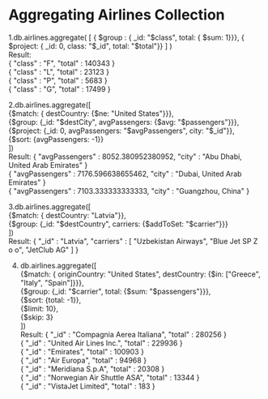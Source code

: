# Aggregating Airlines Collection

1.db.airlines.aggregate( [ { $group : { _id: "$class", total: { $sum: 1}}}, { $project: { _id: 0, class: "$_id", total: "$total"}} ] )<br />
  Result: <br />
  { "class" : "F", "total" : 140343 }<br />
  { "class" : "L", "total" : 23123 }<br />
  { "class" : "P", "total" : 5683 }<br />
  { "class" : "G", "total" : 17499 }<br />

2.db.airlines.aggregate([<br />
      {$match: { destCountry: {$ne: "United States"}}},<br />
      {$group: {_id: "$destCity", avgPassengers: {$avg: "$passengers"}}},<br />
      {$project: {_id: 0, avgPassengers: "$avgPassengers", city: "$_id"}},<br />
      {$sort: {avgPassengers: -1}}<br />
      ])<br />
  Result: { "avgPassengers" : 8052.380952380952, "city" : "Abu Dhabi, United Arab Emirates" }<br />
          { "avgPassengers" : 7176.596638655462, "city" : "Dubai, United Arab Emirates" }<br />
          { "avgPassengers" : 7103.333333333333, "city" : "Guangzhou, China" }<br />

3.db.airlines.aggregate([<br />
      {$match: { destCountry: "Latvia"}},<br />
      {$group: {_id: "$destCountry", carriers: {$addToSet: "$carrier"}}}<br />
  ])<br />
  Result: { "_id" : "Latvia", "carriers" : [ "Uzbekistan Airways", "Blue Jet SP Z o o", "JetClub AG" ] }

4. db.airlines.aggregate([<br />
       {$match: { originCountry: "United States", destCountry: {$in: ["Greece", "Italy", "Spain"]}}},<br />
       {$group: {_id: "$carrier", total: {$sum: "$passengers"}}},<br />
       {$sort: {total: -1}},<br />
       {$limit: 10},<br />
       {$skip: 3}<br />
   ])<br />
   Result: { "_id" : "Compagnia Aerea Italiana", "total" : 280256 }<br />
           { "_id" : "United Air Lines Inc.", "total" : 229936 }<br />
           { "_id" : "Emirates", "total" : 100903 }<br />
           { "_id" : "Air Europa", "total" : 94968 }<br />
           { "_id" : "Meridiana S.p.A", "total" : 20308 }<br />
           { "_id" : "Norwegian Air Shuttle ASA", "total" : 13344 }<br />
           { "_id" : "VistaJet Limited", "total" : 183 }<br />





